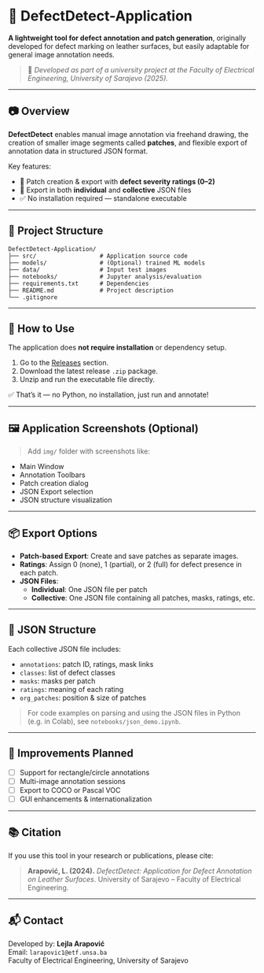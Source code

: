 # 🧠 DefectDetect-Application

**A lightweight tool for defect annotation and patch generation**, originally developed for defect marking on leather surfaces, but easily adaptable for general image annotation needs.

> 📌 *Developed as part of a university project at the Faculty of Electrical Engineering, University of Sarajevo (2025).*

---

## 📷 Overview

**DefectDetect** enables manual image annotation via freehand drawing, the creation of smaller image segments called **patches**, and flexible export of annotation data in structured JSON format.

Key features:
- 🧩 Patch creation & export with **defect severity ratings (0–2)**
- 📁 Export in both **individual** and **collective** JSON files
- ✅ No installation required — standalone executable

---

## 📁 Project Structure

```
DefectDetect-Application/
├── src/                  # Application source code
├── models/               # (Optional) trained ML models
├── data/                 # Input test images
├── notebooks/            # Jupyter analysis/evaluation
├── requirements.txt      # Dependencies
├── README.md             # Project description
└── .gitignore
```

---

## 🚀 How to Use

The application does **not require installation** or dependency setup.

1. Go to the [Releases](https://github.com/arapov1c/DefectDetect-Application/releases) section.
2. Download the latest release `.zip` package.
3. Unzip and run the executable file directly.

✅ That’s it — no Python, no installation, just run and annotate!

---

## 🖼️ Application Screenshots (Optional)
> Add `img/` folder with screenshots like:
- Main Window
- Annotation Toolbars
- Patch creation dialog
- JSON Export selection
- JSON structure visualization

---

## 📦 Export Options

- **Patch-based Export**: Create and save patches as separate images.
- **Ratings**: Assign 0 (none), 1 (partial), or 2 (full) for defect presence in each patch.
- **JSON Files**:
  - **Individual**: One JSON file per patch
  - **Collective**: One JSON file containing all patches, masks, ratings, etc.

---

## 📄 JSON Structure

Each collective JSON file includes:
- `annotations`: patch ID, ratings, mask links
- `classes`: list of defect classes
- `masks`: masks per patch
- `ratings`: meaning of each rating
- `org_patches`: position & size of patches

> For code examples on parsing and using the JSON files in Python (e.g. in Colab), see `notebooks/json_demo.ipynb`.

---

## 🧠 Improvements Planned

- [ ] Support for rectangle/circle annotations
- [ ] Multi-image annotation sessions
- [ ] Export to COCO or Pascal VOC
- [ ] GUI enhancements & internationalization

---

## 📚 Citation

If you use this tool in your research or publications, please cite:

> **Arapović, L. (2024).** _DefectDetect: Application for Defect Annotation on Leather Surfaces_. University of Sarajevo – Faculty of Electrical Engineering.

---

## 📬 Contact

Developed by: **Lejla Arapović**  
Email: `larapovic1@etf.unsa.ba`  
Faculty of Electrical Engineering, University of Sarajevo
